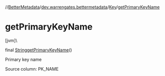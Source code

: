 //[BetterMetadata](../../../index.md)/[dev.warrengates.bettermetadata](../index.md)/[Key](index.md)/[getPrimaryKeyName](get-primary-key-name.md)

# getPrimaryKeyName

[jvm]\

final [String](https://docs.oracle.com/javase/8/docs/api/java/lang/String.html)[getPrimaryKeyName](get-primary-key-name.md)()

Primary key name

Source column: PK_NAME
